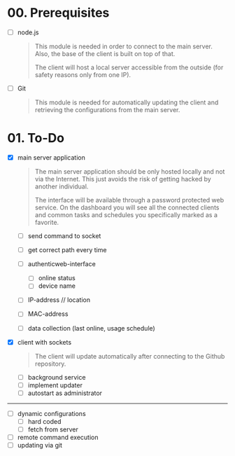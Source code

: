 # 00. Prerequisites

- [ ] node.js

  > This module is needed in order to connect to the main server. Also, the base of the client is built on top of that.
  >
  > The client will host a local server accessible from the outside (for safety reasons only from one IP). 

  

- [ ] Git

  > This module is needed for automatically updating the client and retrieving the configurations from the main server.



# 01. To-Do

- [x] main server application

  > The main server application should be only hosted locally and not via the Internet. This just avoids the risk of getting hacked by another individual.
  >
  > The interface will be available through a password protected web service. On the dashboard you will see all the connected clients and common tasks and schedules you specifically marked as a favorite.
  - [ ] send command to socket
  - [ ] get correct path every time
  - [ ] authenticweb-interface
    - [ ] online status
    - [ ] device name
  - [ ] IP-address // location
  - [ ] MAC-address
  - [ ] data collection (last online, usage schedule)



- [x] client with sockets

  > The client will update automatically after connecting to the Github repository.

  - [ ] background service
  - [ ] implement updater
  - [ ] autostart as administrator

---

- [ ] dynamic configurations
  - [ ] hard coded
  - [ ] fetch from server
- [ ] remote command execution
- [ ] updating via git